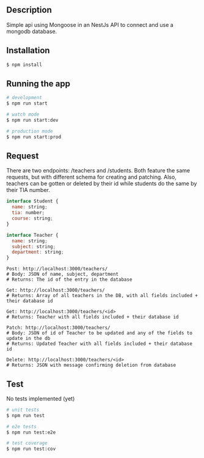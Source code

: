 
## Description

Simple api using Mongoose in an NestJs API to connect and use a mongodb database.

## Installation

```bash
$ npm install
```

## Running the app

```bash
# development
$ npm run start

# watch mode
$ npm run start:dev

# production mode
$ npm run start:prod
```

## Request

There are two endpoints: /teachers and /students. Both feature the same requests, but with different schema for creating and patching. Also, teachers can be gotten or deleted by their id while students do the same by their TIA number.
```Javascript
interface Student {
  name: string;
  tia: number;
  course: string;
}

interface Teacher {
  name: string;
  subject: string;
  department: string;
}
```

```http
Post: http://localhost:3000/teachers/
# Body: JSON of name, subject, department
# Returns: The id of the entry in the database

Get: http://localhost:3000/teachers/
# Returns: Array of all teachers in the DB, with all fields included + their database id

Get: http://localhost:3000/teachers/<id>
# Returns: Teacher with all fields included + their database id

Patch: http://localhost:3000/teachers/
# Body: JSON of id of Teacher to be updated and any of the fields to update in the db
# Returns: Updated Teacher with all fields included + their database id

Delete: http://localhost:3000/teachers/<id>
# Returns: JSON with message confirming deletion from database
```

## Test
No tests implemented (yet)

```bash
# unit tests
$ npm run test

# e2e tests
$ npm run test:e2e

# test coverage
$ npm run test:cov
```
